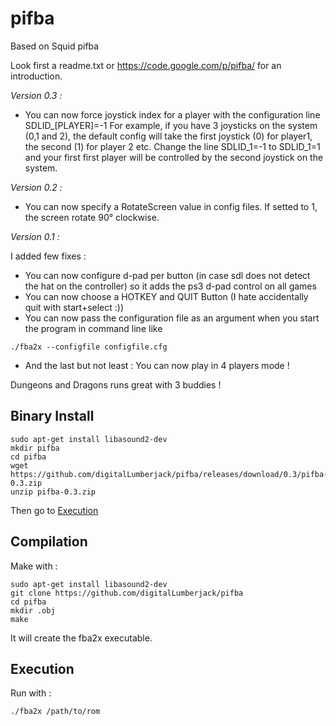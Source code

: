 pifba
=====
Based on Squid pifba

Look first a readme.txt or https://code.google.com/p/pifba/ for an introduction.

*Version 0.3 :*
- You can now force joystick index for a player with the configuration line SDLID_[PLAYER]=-1
  For example, if you have 3 joysticks on the system (0,1 and 2), the default config will take the first joystick (0) for player1, the second (1) for player 2 etc. Change the line SDLID\_1=-1 to SDLID\_1=1 and your first first player will be controlled by the second joystick on the system.

*Version 0.2 :*
- You can now specify a RotateScreen value in config files. If setted to 1, the screen rotate 90° clockwise.

*Version 0.1 :*

I added few fixes : 

- You can now configure d-pad per button (in case sdl does not detect the hat on the controller) so it adds the ps3 d-pad control on all games
- You can now choose a HOTKEY and QUIT Button (I hate accidentally quit with start+select :))
- You can now pass the configuration file as an argument when you start the program in command line like 
```shell
./fba2x --configfile configfile.cfg
```
- And the last but not least : You can now play in 4 players mode !

Dungeons and Dragons runs great with 3 buddies !

## Binary Install
```shell
sudo apt-get install libasound2-dev
mkdir pifba
cd pifba
wget https://github.com/digitalLumberjack/pifba/releases/download/0.3/pifba-0.3.zip
unzip pifba-0.3.zip
```
Then go to [Execution](#execution)

## Compilation

Make with :
```shell
sudo apt-get install libasound2-dev
git clone https://github.com/digitalLumberjack/pifba
cd pifba
mkdir .obj
make
```
It will create the fba2x executable.

## Execution
Run with :
```shell
./fba2x /path/to/rom
```

